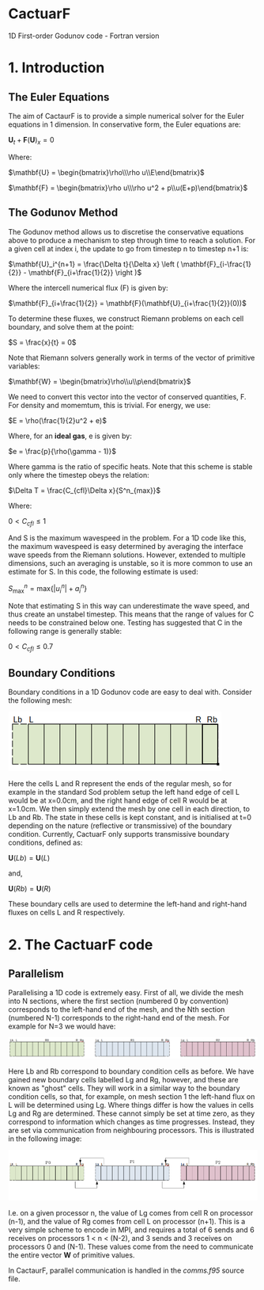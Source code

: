 # CactuarF
1D First-order Godunov code - Fortran version

# 1. Introduction
## The Euler Equations
The aim of CactaurF is to provide a simple numerical solver for the Euler equations in 1 dimension. In conservative form, the Euler equations are:

$\mathbf{U}_t + \mathbf{F}(\mathbf{U})_x = 0$

Where:

$\mathbf{U} = \begin{bmatrix}\rho\\\rho u\\E\end{bmatrix}$

$\mathbf{F} = \begin{bmatrix}\rho u\\\rho u^2 + p\\u(E+p)\end{bmatrix}$

## The Godunov Method
The Godunov method allows us to discretise the conservative equations above to produce a mechanism to step through time to reach a solution. For a given cell at index i, the update to go from timestep n to timestep n+1 is:

$\mathbf{U}_i^{n+1} =  \frac{\Delta t}{\Delta x}  \left ( \mathbf{F}_{i-\frac{1}{2}} - \mathbf{F}_{i+\frac{1}{2}} \right )$

Where the intercell numerical flux (F) is given by:

$\mathbf{F}_{i+\frac{1}{2}} = \mathbf{F}(\mathbf{U}_{i+\frac{1}{2}}(0))$

To determine these fluxes, we construct Riemann problems on each cell boundary, and solve them at the point:

$S = \frac{x}{t} = 0$

Note that Riemann solvers generally work in terms of the vector of primitive variables:

$\mathbf{W} =  \begin{bmatrix}\rho\\u\\p\end{bmatrix}$

We need to convert this vector into the vector of conserved quantities, F. For density and momemtum, this is trivial. For energy, we use:

$E = \rho(\frac{1}{2}u^2 + e)$

Where, for an **ideal gas**, e is given by:

$e = \frac{p}{\rho(\gamma - 1)}$

Where gamma is the ratio of specific heats. Note that this scheme is stable only where the timestep obeys the relation:

$\Delta T = \frac{C_{cfl}\Delta x}{S^n_{max}}$

Where:

$0 < C_{cfl} \le 1$

And S is the maximum wavespeed in the problem. For a 1D code like this, the maximum wavespeed is easy determined by averaging the interface wave speeds from the Riemann solutions. However, extended to multiple dimensions, such an averaging is unstable, so it is more common to use an estimate for S. In this code, the following estimate is used:

$S^n_{\mathrm{max}} = \mathrm{max} \{|u^n_i| + a^n_i \}$

Note that estimating S in this way can underestimate the wave speed, and thus create an unstabel timestep. This means that the range of values for C needs to be constrained below one. Testing has suggested that C in the following range is generally stable:

$0 < C_{cfl} \le 0.7$

## Boundary Conditions
Boundary conditions in a 1D Godunov code are easy to deal with. Consider the following mesh:

![Full 1D Mesh](/images/mesh1.png)

Here the cells L and R represent the ends of the regular mesh, so for example in the standard Sod problem setup the left hand edge of cell L would be at x=0.0cm, and the right hand edge of cell R would be at x=1.0cm. We then simply extend the mesh by one cell in each direction, to Lb and Rb. The state in these cells is kept constant, and is initialised at t=0 depending on the nature (reflective or transmissive) of the boundary condition. Currently, CactuarF only supports transmissive boundary conditions, defined as:

$\mathbf{U}(Lb) = \mathbf{U}(L)$

and,

$\mathbf{U}(Rb) = \mathbf{U}(R)$

These boundary cells are used to determine the left-hand and right-hand fluxes on cells L and R respectively.

# 2. The CactuarF code
## Parallelism
Parallelising a 1D code is extremely easy. First of all, we divide the mesh into N sections, where the first section (numbered 0 by convention) corresponds to the left-hand end of the mesh, and the Nth section (numbered N-1) corresponds to the right-hand end of the mesh. For example for N=3 we would have:

![Parallel 1D Mesh](/images/mesh2.png)

Here Lb and Rb correspond to boundary condition cells as before. We have gained new boundary cells labelled Lg and Rg, however, and these are known as "ghost" cells. They will work in a similar way to the boundary condition cells, so that, for example, on mesh section 1 the left-hand flux on L will be determined using Lg. Where things differ is how the values in cells Lg and Rg are determined. These cannot simply be set at time zero, as they correspond to information which changes as time progresses. Instead, they are set via communication from neighbouring processors. This is illustrated in the following image:

![Parallel 1D Comms](/images/mesh5.png)

I.e. on a given processor n, the value of Lg comes from cell R on processor (n-1), and the value of Rg comes from cell L on processor (n+1). This is a very simple scheme to encode in MPI, and requires a total of 6 sends and 6 receives on processors 1 < n < (N-2), and 3 sends and 3 receives on processors 0 and (N-1). These values come from the need to communicate the entire vector **W** of primitive values.

In CactaurF, parallel communication is handled in the *comms.f95* source file.

